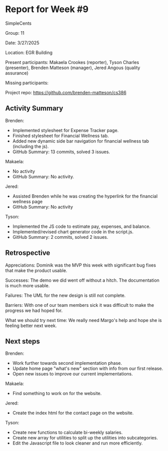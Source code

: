 # Report for Week #9

SimpleCents

Group: 11

Date: 3/27/2025

Location: EGR Building

Present participants: Makaela Crookes (reporter), Tyson Charles (presenter), Brenden Matteson (manager), Jered Angous (quality assurance)

Missing participants:

Project repo: https://github.com/brenden-matteson/cs386

## Activity Summary

Brenden:
* Implemented stylesheet for Expense Tracker page.
* Finished stylesheet for Financial Wellness tab.
* Added new dynamic side bar navigation for financial wellness tab (including the js).
* GitHub Summary: 13 commits, solved 3 issues.

Makaela:
* No activity
* GitHub Summary: No activity.

Jered:
* Assisted Brenden while he was creating the hyperlink for the financial wellness page
* GitHub Summary: No activity

Tyson:
* Implemented the JS code to estimate pay, expenses, and balance.
* Implemented/revised chart generator code in the script.js.
* GitHub Summary: 2 commits, solved 2 issues.

## Retrospective

Appreciations: Dominik was the MVP this week with significant bug fixes that make the product usable.

Successes: The demo we did went off without a hitch.  The documentation is much more usable.

Failures: The UML for the new design is still not complete.

Barriers: With one of our team members sick it was difficult to make the progress we had hoped for.

What we should try next time: We really need Margo's help and hope she is feeling better next week.

## Next steps

Brenden:
* Work further towards second implementation phase.
* Update home page "what's new" section with info from our first release.
* Open new issues to improve our current implementations.

Makaela:
* Find something to work on for the website.

Jered:
* Create the index html for the contact page on the website.

Tyson:
* Create new functions to calculate bi-weekly salaries.
* Create new array for utilities to split up the utilities into subcategories.
* Edit the Javascript file to look cleaner and run more efficiently.
